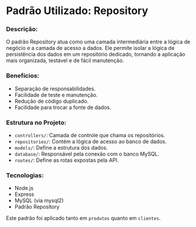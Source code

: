 # Padrão Utilizado: Repository

### Descrição:
O padrão Repository atua como uma camada intermediária entre a lógica de negócio e a camada de acesso a dados. Ele permite isolar a lógica de persistência dos dados em um repositório dedicado, tornando a aplicação mais organizada, testável e de fácil manutenção.

### Benefícios:
- Separação de responsabilidades.
- Facilidade de teste e manutenção.
- Redução de código duplicado.
- Facilidade para trocar a fonte de dados.

### Estrutura no Projeto:
- `controllers/`: Camada de controle que chama os repositórios.
- `repositories/`: Contém a lógica de acesso ao banco de dados.
- `models/`: Define a estrutura dos dados.
- `database/`: Responsável pela conexão com o banco MySQL.
- `routes/`: Define as rotas expostas pela API.

### Tecnologias:
- Node.js
- Express
- MySQL (via mysql2)
- Padrão Repository

Este padrão foi aplicado tanto em `produtos` quanto em `clientes`.
